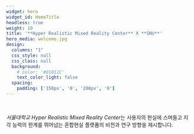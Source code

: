 ```yaml
---
widget: hero
widget_id: HomeTitle
headless: true
weight: 10
title: '**Hyper Realistic Mixed Reality Center** X **SNU**'
hero_media: welcome.jpg
design:
  columns: "1"
  css_style: null
  css_class: null
  background:
    # color: '#01011C'
    text_color_light: false
  spacing:
    padding: ['150px', '0', '200px', '0']
---
```

<br>

*서울대학교 Hyper Realistic Mixed Reality Center*는
사용자의 현실에 스며들고
지각 능력의 한계를 뛰어넘는
혼합현실 플랫폼의 비전과 연구 방향을 제시합니다.
